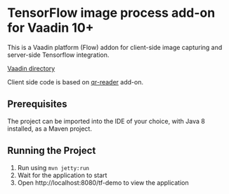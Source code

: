 # TensorFlow image process add-on for Vaadin 10+

This is a Vaadin platform (Flow) addon for client-side image capturing and server-side Tensorflow integration.

[Vaadin directory](https://vaadin.com/directory/component/tensorflow-addon)

Client side code is based on [qr-reader](https://vaadin.com/directory/component/qr-reader) add-on.

## Prerequisites

The project can be imported into the IDE of your choice, with Java 8 installed, as a Maven project.

## Running the Project

1. Run using `mvn jetty:run`
2. Wait for the application to start
3. Open http://localhost:8080/tf-demo to view the application
